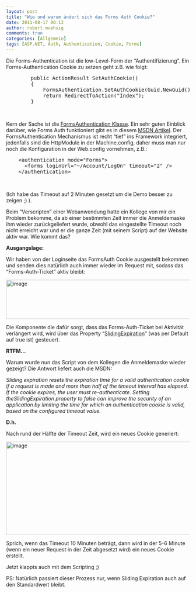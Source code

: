```yaml
---
layout: post
title: "Wie und warum ändert sich das Forms Auth Cookie?"
date: 2011-08-17 00:13
author: robert.muehsig
comments: true
categories: [Allgemein]
tags: [ASP.NET, Auth, Authentication, Cookie, Forms]
---
```

<p>Die Forms-Authentication ist die low-Level-Form der “Authentifizierung”. Ein Forms-Authentication Cookie zu setzen geht z.B. wie folgt:</p> <div style="padding-bottom: 0px; margin: 0px; padding-left: 0px; padding-right: 0px; display: inline; float: none; padding-top: 0px" id="scid:812469c5-0cb0-4c63-8c15-c81123a09de7:cbecc054-3535-46f0-aee0-04e1160e28c2" class="wlWriterEditableSmartContent"><pre name="code" class="c#">
        public ActionResult SetAuthCookie()
        {
            FormsAuthentication.SetAuthCookie(Guid.NewGuid().ToString(), false);
            return RedirectToAction("Index");
        }</pre></div>
<p>&nbsp;</p>
<p>Kern der Sache ist die <a href="http://msdn.microsoft.com/en-us/library/k3fc21xw.aspx">FormsAuthentication Klasse</a>. Ein sehr guten Einblick darüber, wie Forms Auth funktioniert gibt es in diesem <a href="http://msdn.microsoft.com/en-us/library/ff647070.aspx">MSDN Artikel</a>. Der FormsAuthentication Mechanismus ist recht “tief” ins Framework integriert, jedenfalls sind die HttpModule in der Machine.config, daher muss man nur noch die Konfiguration in der Web.config vornehmen, z.B.:</p>
<div style="padding-bottom: 0px; margin: 0px; padding-left: 0px; padding-right: 0px; display: inline; float: none; padding-top: 0px" id="scid:812469c5-0cb0-4c63-8c15-c81123a09de7:7db1edd1-4568-4b53-bc0f-4721b11c7a7f" class="wlWriterEditableSmartContent"><pre name="code" class="c#">    &lt;authentication mode="Forms"&gt;
      &lt;forms loginUrl="~/Account/LogOn" timeout="2" /&gt;
    &lt;/authentication&gt;</pre></div>
<p>&nbsp;</p>
<p>(Ich habe das Timeout auf 2 Minuten gesetzt um die Demo besser zu zeigen ;) ).</p>
<p>Beim “Verscripten” einer Webanwendung hatte ein Kollege von mir ein Problem bekomme, da ab einer bestimmten Zeit immer die Anmeldemaske ihm wieder zurückgeliefert wurde, obwohl das eingestellte Timeout noch nicht erreicht war und er die ganze Zeit (mit seinem Script) auf der Website aktiv war. Wie kommt das?</p>
<p><strong>Ausgangslage:</strong></p>
<p>Wir haben von der Loginseite das FormsAuth Cookie ausgestellt bekommen und senden dies natürlich auch immer wieder im Request mit, sodass das “Forms-Auth-Ticket” aktiv bleibt:</p>
<p><a href="{{BASE_PATH}}/assets/wp-images/image1337.png"><img style="background-image: none; border-bottom: 0px; border-left: 0px; padding-left: 0px; padding-right: 0px; display: inline; border-top: 0px; border-right: 0px; padding-top: 0px" title="image" border="0" alt="image" src="{{BASE_PATH}}/assets/wp-images/image_thumb519.png" width="542" height="107"></a></p>
<p>Die Komponente die dafür sorgt, dass das Forms-Auth-Ticket bei Aktivität verlängert wird, wird über das Property “<a href="http://msdn.microsoft.com/en-us/library/system.web.security.formsauthentication.slidingexpiration.aspx">SlidingExpiration</a>” (was per Default auf true ist) gesteuert.</p>
<p><strong>RTFM…</strong></p>
<p> Warum wurde nun das Script von dem Kollegen die Anmeldemaske wieder gezeigt? Die Antwort liefert auch die MSDN:</p>
<p><em>Sliding expiration resets the expiration time for a valid authentication cookie if a request is made and more than half of the timeout interval has elapsed. If the cookie expires, the user must re-authenticate. Setting theSlidingExpiration property to false can improve the security of an application by limiting the time for which an authentication cookie is valid, based on the configured timeout value.</em></p>
<p><strong>D.h.</strong></p>
<p>Nach rund der Hälfte der Timeout Zeit, wird ein neues Cookie generiert:</p>
<p><a href="{{BASE_PATH}}/assets/wp-images/image1338.png"><img style="background-image: none; border-bottom: 0px; border-left: 0px; padding-left: 0px; padding-right: 0px; display: inline; border-top: 0px; border-right: 0px; padding-top: 0px" title="image" border="0" alt="image" src="{{BASE_PATH}}/assets/wp-images/image_thumb520.png" width="556" height="255"></a></p>
<p>Sprich, wenn das Timeout 10 Minuten beträgt, dann wird in der 5-6 Minute (wenn ein neuer Request in der Zeit abgesetzt wird) ein neues Cookie erstellt.</p>
<p>Jetzt klappts auch mit dem Scripting ;)</p>
<p>PS: Natürlich passiert dieser Prozess nur, wenn Sliding Expiration auch auf den Standardwert bleibt.</p>
